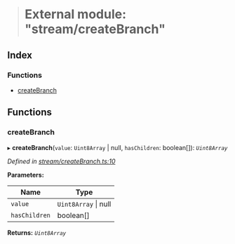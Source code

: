 > # External module: "stream/createBranch"

## Index

### Functions

* [createBranch](_stream_createbranch_.md#createbranch)

## Functions

###  createBranch

▸ **createBranch**(`value`: `Uint8Array` | null, `hasChildren`: boolean[]): *`Uint8Array`*

*Defined in [stream/createBranch.ts:10](https://github.com/polkadot-js/common/blob/cd7aafc/packages/trie-codec/src/stream/createBranch.ts#L10)*

**Parameters:**

Name | Type |
------ | ------ |
`value` | `Uint8Array` \| null |
`hasChildren` | boolean[] |

**Returns:** *`Uint8Array`*